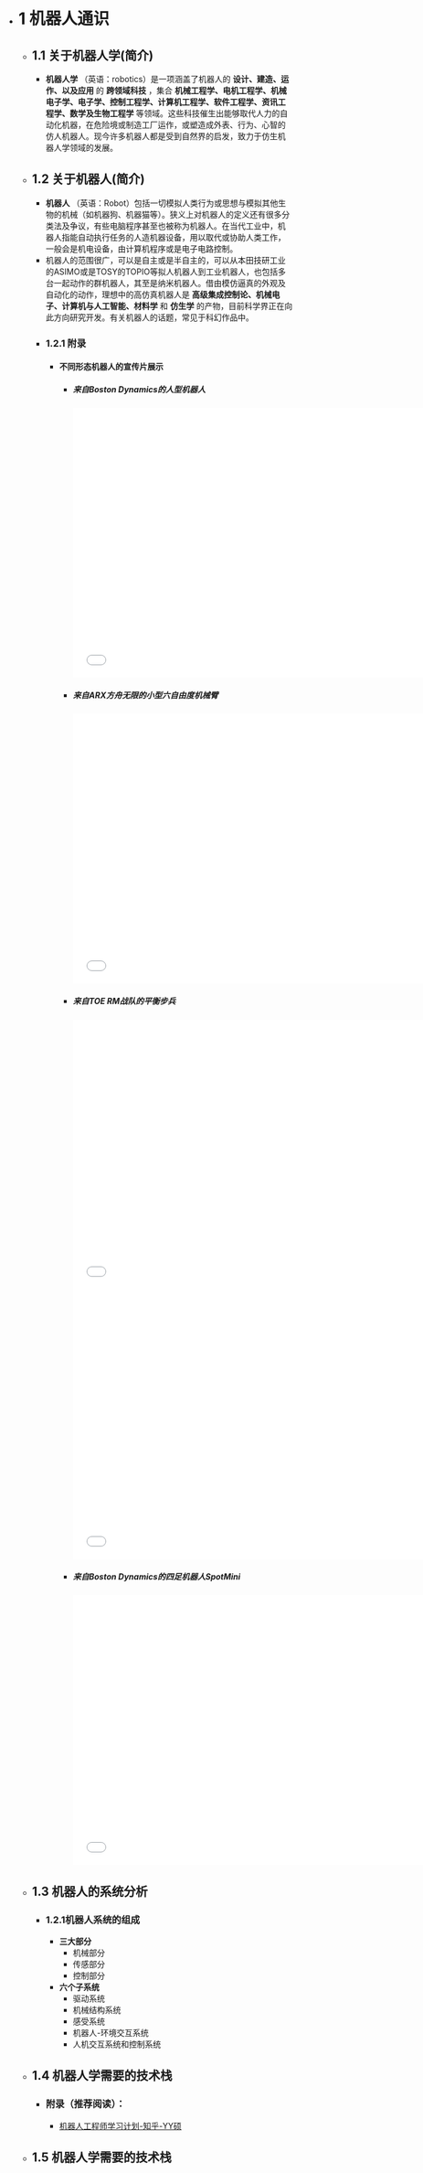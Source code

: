 * # 1 机器人通识
    * ## 1.1 关于机器人学(简介)
        * __机器人学__ （英语：robotics）是一项涵盖了机器人的 __设计、建造、运作、以及应用__ 的 __跨领域科技__ ，集合 __机械工程学、电机工程学、机械电子学、电子学、控制工程学、计算机工程学、软件工程学、资讯工程学、数学及生物工程学__ 等领域。这些科技催生出能够取代人力的自动化机器，在危险境或制造工厂运作，或塑造成外表、行为、心智的仿人机器人。现今许多机器人都是受到自然界的启发，致力于仿生机器人学领域的发展。
    * ## 1.2 关于机器人(简介)
        * __机器人__ （英语：Robot）包括一切模拟人类行为或思想与模拟其他生物的机械（如机器狗、机器猫等）。狭义上对机器人的定义还有很多分类法及争议，有些电脑程序甚至也被称为机器人。在当代工业中，机器人指能自动执行任务的人造机器设备，用以取代或协助人类工作，一般会是机电设备，由计算机程序或是电子电路控制。
        * 机器人的范围很广，可以是自主或是半自主的，可以从本田技研工业的ASIMO或是TOSY的TOPIO等拟人机器人到工业机器人，也包括多台一起动作的群机器人，其至是纳米机器人。借由模仿逼真的外观及自动化的动作，理想中的高仿真机器人是 __高级集成控制论、机械电子、计算机与人工智能、材料学__ 和 __仿生学__ 的产物，目前科学界正在向此方向研究开发。有关机器人的话题，常见于科幻作品中。
        * ### 1.2.1 附录
            * #### 不同形态机器人的宣传片展示
                * ##### 来自Boston Dynamics的人型机器人
                    <iframe src="//player.bilibili.com/player.html?aid=717482140&bvid=BV1JQ4y1m7ha&cid=391312742&p=1&autoplay=0&muted=1" scrolling="no" border="0" frameborder="no" framespacing="0" allowfullscreen="ture" width="700px" height="472px" > </iframe>
                * ##### 来自ARX方舟无限的小型六自由度机械臂
                    <iframe src="//player.bilibili.com/player.html?aid=234804389&bvid=BV1L8411r7kM&cid=1303278223&p=1&autoplay=0&muted=1" scrolling="no" border="0" frameborder="no" framespacing="0" allowfullscreen="true" width="700px" height="472px" > </iframe>
                * ##### 来自TOE RM战队的平衡步兵
                    <iframe src="//player.bilibili.com/player.html?aid=576655087&bvid=BV1zz4y1G7N4&cid=1288058553&p=1&autoplay=0&muted=1" scrolling="no" border="0" frameborder="no" framespacing="0" allowfullscreen="true" width="700px" height="472px" > </iframe>
                    <iframe src="//player.bilibili.com/player.html?aid=597593654&bvid=BV1fB4y1S7vN&cid=749933315&p=1&autoplay=0&muted=1" scrolling="no" border="0" frameborder="no" framespacing="0" allowfullscreen="true" width="700px" height="472px"> </iframe>
                * ##### 来自Boston Dynamics的四足机器人SpotMini
                    <iframe src="//player.bilibili.com/player.html?aid=34035646&bvid=BV1ct411f7TJ&cid=59610157&p=1&autoplay=0&muted=1" scrolling="no" border="0" frameborder="no" framespacing="0" allowfullscreen="true" width="700px" height="472px"> </iframe>
    * ## 1.3 机器人的系统分析
        * ### 1.2.1机器人系统的组成
            * __三大部分__
                * 机械部分
                * 传感部分
                * 控制部分
            * __六个子系统__
                * 驱动系统
                * 机械结构系统
                * 感受系统
                * 机器人-环境交互系统
                * 人机交互系统和控制系统
    * ## 1.4 机器人学需要的技术栈
        * ### 附录（推荐阅读）：
            * [机器人工程师学习计划-知乎-YY硕](https://zhuanlan.zhihu.com/p/22266788)
    * ## 1.5 机器人学需要的技术栈

    